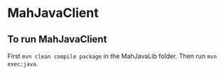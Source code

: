 # MahJavaClient

## To run MahJavaClient
First `mvn clean compile package` in the MahJavaLib folder. Then run `mvn exec:java`.
